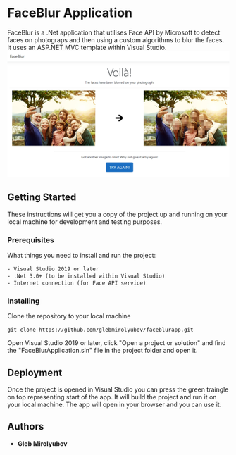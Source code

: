 # FaceBlur Application

FaceBlur is a .Net application that utilises Face API by Microsoft to detect faces on photograps and then using a custom algorithms to blur the faces. It uses an ASP.NET MVC template within Visual Studio.
![alt text](https://raw.githubusercontent.com/glebmirolyubov/faceblurapp/master/GitImage.png)

## Getting Started

These instructions will get you a copy of the project up and running on your local machine for development and testing purposes.

### Prerequisites

What things you need to install and run the project:

```
- Visual Studio 2019 or later
- .Net 3.0+ (to be installed within Visual Studio)
- Internet connection (for Face API service)
```

### Installing

Clone the repository to your local machine

```
git clone https://github.com/glebmirolyubov/faceblurapp.git
```

Open Visual Studio 2019 or later, click "Open a project or solution" and find the "FaceBlurApplication.sln" file in the project folder and open it.

## Deployment

Once the project is opened in Visual Studio you can press the green traingle on top representing start of the app. It will build the project and run it on your local machine. The app will open in your browser and you can use it.

## Authors

* **Gleb Mirolyubov**
